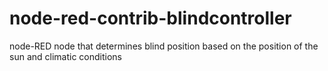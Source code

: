 # node-red-contrib-blindcontroller
node-RED node that determines blind position based on the position of the sun and climatic conditions
